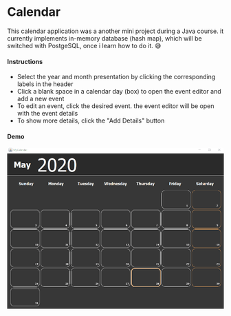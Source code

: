 # Calendar
This calendar application was a another mini project during a Java course.
it currently implements in-memory database (hash map), which will be switched with PostgeSQL, once i learn how to do it. :sweat_smile:

#### Instructions
- Select the year and month presentation by clicking the corresponding labels in the header
- Click a blank space in a calendar day (box) to open the event editor and add a new event
- To edit an event, click the desired event. the event editor will be open with the event details
- To show more details, click the "Add Details" button

#### Demo
<img src="app_demo/calendar.gif" width="700"/>
